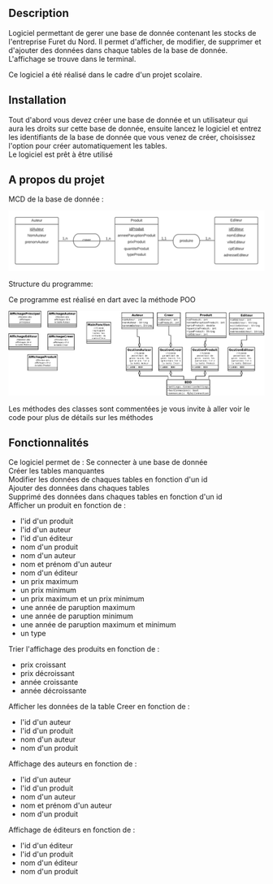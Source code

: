## Description

Logiciel permettant de gerer une base de donnée contenant les stocks de l'entreprise Furet du Nord. Il permet d'afficher, de modifier, de supprimer et d'ajouter des données dans chaque tables de la base de donnée. L'affichage se trouve dans le terminal.  

Ce logiciel a été réalisé dans le cadre d'un projet scolaire.

## Installation

Tout d'abord vous devez créer une base de donnée et un utilisateur qui aura les droits sur cette base de donnée, ensuite lancez le logiciel et entrez les identifiants de la base de donnée que vous venez de créer, choisissez l'option pour créer automatiquement les tables.  
Le logiciel est prêt à être utilisé

## A propos du projet
  
MCD de la base de donnée : 

![MCD](images/mcd.png)

Structure du programme:

Ce programme est réalisé en dart avec la méthode POO  

![POO](images/poo.png)
  
Les méthodes des classes sont commentées je vous invite à aller voir le code pour plus de détails sur les méthodes
  
## Fonctionnalités

Ce logiciel permet de :
  Se connecter à une base de donnée  
  Créer les tables manquantes  
  Modifier les données de chaques tables en fonction d'un id  
  Ajouter des données dans chaques tables  
  Supprimé des données dans chaques tables en fonction d'un id  
  Afficher un produit en fonction de :  
  - l'id d'un produit
  - l'id d'un auteur
  - l'id d'un éditeur
  - nom d'un produit
  - nom d'un auteur
  - nom et prénom d'un auteur
  - nom d'un éditeur
  - un prix maximum
  - un prix minimum
  - un prix maximum et un prix minimum
  - une année de paruption maximum
  - une année de paruption minimum 
  - une année de paruption maximum et minimum 
  - un type  
  
  Trier l'affichage des produits en fonction de :  
  - prix croissant
  - prix décroissant
  - année croissante
  - année décroissante  
  
  Afficher les données de la table Creer en fonction de :    
  - l'id d'un auteur
  - l'id d'un produit
  - nom d'un auteur
  - nom d'un produit  
  
  Affichage des auteurs en fonction de :  
  - l'id d'un auteur
  - l'id d'un produit
  - nom d'un auteur
  - nom et prénom d'un auteur
  - nom d'un produit  
  
  Affichage de éditeurs en fonction de :  
  - l'id d'un éditeur
  - l'id d'un produit
  - nom d'un éditeur
  - nom d'un produit
